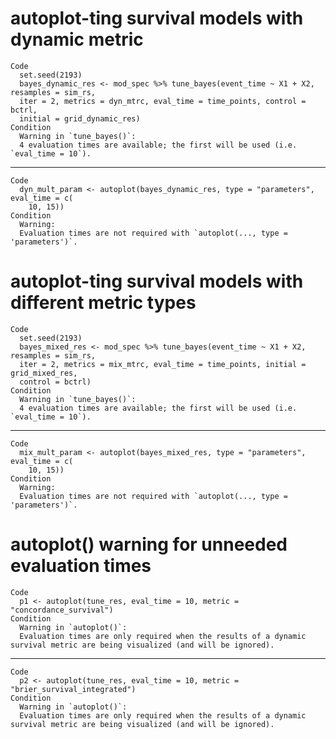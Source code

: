 # autoplot-ting survival models with dynamic metric

    Code
      set.seed(2193)
      bayes_dynamic_res <- mod_spec %>% tune_bayes(event_time ~ X1 + X2, resamples = sim_rs,
      iter = 2, metrics = dyn_mtrc, eval_time = time_points, control = bctrl,
      initial = grid_dynamic_res)
    Condition
      Warning in `tune_bayes()`:
      4 evaluation times are available; the first will be used (i.e. `eval_time = 10`).

---

    Code
      dyn_mult_param <- autoplot(bayes_dynamic_res, type = "parameters", eval_time = c(
        10, 15))
    Condition
      Warning:
      Evaluation times are not required with `autoplot(..., type = 'parameters')`.

# autoplot-ting survival models with different metric types

    Code
      set.seed(2193)
      bayes_mixed_res <- mod_spec %>% tune_bayes(event_time ~ X1 + X2, resamples = sim_rs,
      iter = 2, metrics = mix_mtrc, eval_time = time_points, initial = grid_mixed_res,
      control = bctrl)
    Condition
      Warning in `tune_bayes()`:
      4 evaluation times are available; the first will be used (i.e. `eval_time = 10`).

---

    Code
      mix_mult_param <- autoplot(bayes_mixed_res, type = "parameters", eval_time = c(
        10, 15))
    Condition
      Warning:
      Evaluation times are not required with `autoplot(..., type = 'parameters')`.

# autoplot() warning for unneeded evaluation times

    Code
      p1 <- autoplot(tune_res, eval_time = 10, metric = "concordance_survival")
    Condition
      Warning in `autoplot()`:
      Evaluation times are only required when the results of a dynamic survival metric are being visualized (and will be ignored).

---

    Code
      p2 <- autoplot(tune_res, eval_time = 10, metric = "brier_survival_integrated")
    Condition
      Warning in `autoplot()`:
      Evaluation times are only required when the results of a dynamic survival metric are being visualized (and will be ignored).

